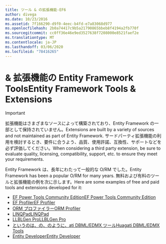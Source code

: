 ```yaml
---
title: ツール & の拡張機能-EF6
author: divega
ms.date: 10/23/2016
ms.assetid: 7f166290-d9f0-4eec-b4fd-e7a83068d977
ms.openlocfilehash: 2b0a74417c9b5a21790865bbeb8f4194a2fb770f
ms.sourcegitcommit: cc0ff36e46e9ed3527638f7208000e8521faef2e
ms.translationtype: MT
ms.contentlocale: ja-JP
ms.lasthandoff: 03/06/2020
ms.locfileid: "78416265"
---
```

# <a name="entity-framework-tools--extensions"></a><span data-ttu-id="4a266-102">& 拡張機能の Entity Framework Tools</span><span class="sxs-lookup"><span data-stu-id="4a266-102">Entity Framework Tools & Extensions</span></span>
> [!IMPORTANT]  
> <span data-ttu-id="4a266-103">拡張機能はさまざまなソースによって構築されており、Entity Framework の一部として保持されていません。</span><span class="sxs-lookup"><span data-stu-id="4a266-103">Extensions are built by a variety of sources and not maintained as part of Entity Framework.</span></span> <span data-ttu-id="4a266-104">サードパーティ拡張機能の利用を検討するとき、要件に合うよう、品質、使用許諾、互換性、サポートなどを必ず評価してください。</span><span class="sxs-lookup"><span data-stu-id="4a266-104">When considering a third party extension, be sure to evaluate quality, licensing, compatibility, support, etc. to ensure they meet your requirements.</span></span>

<span data-ttu-id="4a266-105">Entity Framework は、長年にわたって一般的な O/RM でした。</span><span class="sxs-lookup"><span data-stu-id="4a266-105">Entity Framework has been a popular O/RM for many years.</span></span> <span data-ttu-id="4a266-106">無料および有料のツールと拡張機能の例を次に示します。</span><span class="sxs-lookup"><span data-stu-id="4a266-106">Here are some examples of free and paid tools and extensions developed for it:</span></span>    

- [<span data-ttu-id="4a266-107">EF Power Tools Community Edition</span><span class="sxs-lookup"><span data-stu-id="4a266-107">EF Power Tools Community Edition</span></span>](https://marketplace.visualstudio.com/items?itemName=ErikEJ.EntityFramework6PowerToolsCommunityEdition)
- [<span data-ttu-id="4a266-108">EF Profiler</span><span class="sxs-lookup"><span data-stu-id="4a266-108">EF Profiler</span></span>](https://efprof.com)  
- [<span data-ttu-id="4a266-109">ORM プロファイラー</span><span class="sxs-lookup"><span data-stu-id="4a266-109">ORM Profiler</span></span>](https://www.ormprofiler.com)  
- [<span data-ttu-id="4a266-110">LINQPad</span><span class="sxs-lookup"><span data-stu-id="4a266-110">LINQPad</span></span>](https://www.linqpad.net)  
- [<span data-ttu-id="4a266-111">LLBLGen Pro</span><span class="sxs-lookup"><span data-stu-id="4a266-111">LLBLGen Pro</span></span>](https://www.llblgen.com)  
- [<span data-ttu-id="4a266-112">というのは、の、のように、ati DBML/EDMX ツール</span><span class="sxs-lookup"><span data-stu-id="4a266-112">Huagati DBML/EDMX Tools</span></span>](https://www.huagati.com/dbmltools)  
- [<span data-ttu-id="4a266-113">Entity Developer</span><span class="sxs-lookup"><span data-stu-id="4a266-113">Entity Developer</span></span>](https://www.devart.com/entitydeveloper)  
